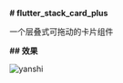 **# flutter_stack_card_plus**



一个层叠式可拖动的卡片组件



**## 效果**

![yanshi](https://tva1.sinaimg.cn/large/008i3skNgy1gqi7fnjcrrg30u01sx1bu.gif)